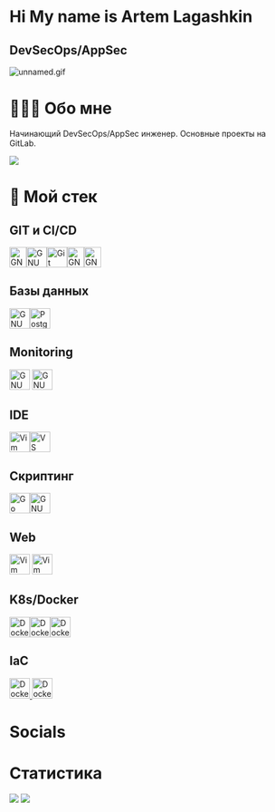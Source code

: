 # Hi My name is Artem Lagashkin
## DevSecOps/AppSec
![unnamed.gif](Hi%20My%20name%20is%20Artem%20Lagashkin%20a98f3e0893c246b1bb1bf22899999fbb/unnamed.gif)
# 👨🏼‍💻 Обо мне

Начинающий DevSecOps/AppSec инженер. Основные проекты на GitLab.

            
![](http://github-profile-summary-cards.vercel.app/api/cards/profile-details?username=Lagashk1aRTEM&theme=github)

# 🔧 Мой стек


## GIT и CI/CD
<a href="https://www.gnu.org/software/bash/" target="_blank" rel="noreferrer"><img src="Hi%20My%20name%20is%20Artem%20Lagashkin%20a98f3e0893c246b1bb1bf22899999fbb/Untitled%201.png" width="30" height="36" alt="GNU Bash" /></a><a href="https://www.gnu.org/software/bash/" target="_blank" rel="noreferrer"><img src="Hi%20My%20name%20is%20Artem%20Lagashkin%20a98f3e0893c246b1bb1bf22899999fbb/Untitled%207.png" width="36" height="36" alt="GNU Bash" /></a><a href="https://git-scm.com/" target="_blank" rel="noreferrer"><img src="https://raw.githubusercontent.com/danielcranney/readme-generator/main/public/icons/skills/git-colored.svg" width="36" height="36" alt="Git" /></a><a href="https://www.gnu.org/software/bash/" target="_blank" rel="noreferrer"><img src="Hi%20My%20name%20is%20Artem%20Lagashkin%20a98f3e0893c246b1bb1bf22899999fbb/Untitled%2011.png" width="30" height="36" alt="GNU Bash" /></a><a href="https://gitlab.com/" target="_blank" rel="noreferrer"><img src="https://cdn.jsdelivr.net/gh/devicons/devicon@latest/icons/gitlab/gitlab-original.svg" width="30" height="36" alt="GNU Bash" /></a>

## Базы данных
 <a href="https://www.gnu.org/software/bash/" target="_blank" rel="noreferrer"><img src="Hi%20My%20name%20is%20Artem%20Lagashkin%20a98f3e0893c246b1bb1bf22899999fbb/Untitled%2015.png" width="" height="36" alt="GNU Bash" /></a><a href="https://www.postgresql.org/" target="_blank" rel="noreferrer"><img src="https://raw.githubusercontent.com/danielcranney/readme-generator/main/public/icons/skills/postgresql-colored.svg" width="36" height="36" alt="PostgreSQL" /></a>

 ## Monitoring
 <a href="https://www.gnu.org/software/bash/" target="_blank" rel="noreferrer"><img src="Hi%20My%20name%20is%20Artem%20Lagashkin%20a98f3e0893c246b1bb1bf22899999fbb/Untitled%209.png" width="" height="36" alt="GNU Bash" /></a> <a href="https://www.gnu.org/software/bash/" target="_blank" rel="noreferrer"><img src="Hi%20My%20name%20is%20Artem%20Lagashkin%20a98f3e0893c246b1bb1bf22899999fbb/Untitled%2017.png" width="" height="36" alt="GNU Bash" /></a>

## IDE
<a href="https://www.vim.org/" target="_blank" rel="noreferrer"><img src="https://raw.githubusercontent.com/danielcranney/readme-generator/main/public/icons/skills/vim.svg" width="36" height="36" alt="Vim" /></a><a href="https://code.visualstudio.com/" target="_blank" rel="noreferrer"><img src="https://raw.githubusercontent.com/danielcranney/readme-generator/main/public/icons/skills/visualstudiocode.svg" width="36" height="36" alt="VS Code" /></a>

## Скриптинг
<a href="https://go.dev/doc/" target="_blank" rel="noreferrer"><img src="https://raw.githubusercontent.com/danielcranney/readme-generator/main/public/icons/skills/go-colored.svg" width="36" height="36" alt="Go" /></a><a href="https://www.gnu.org/software/bash/" target="_blank" rel="noreferrer"><img src="https://raw.githubusercontent.com/danielcranney/readme-generator/main/public/icons/skills/gnubash.svg" width="36" height="36" alt="GNU Bash" /></a>

## Web

<a href="https://www.vim.org/" target="_blank" rel="noreferrer"><img src="Hi%20My%20name%20is%20Artem%20Lagashkin%20a98f3e0893c246b1bb1bf22899999fbb/Untitled%2020.png" width="" height="36" alt="Vim" /></a> <a href="https://www.vim.org/" target="_blank" rel="noreferrer"><img src="https://cdn.jsdelivr.net/gh/devicons/devicon@latest/icons/nginx/nginx-original.svg" width="" height="36" alt="Vim" /></a>

## K8s/Docker

<a href="https://www.docker.com/" target="_blank" rel="noreferrer"><img src="https://raw.githubusercontent.com/danielcranney/readme-generator/main/public/icons/skills/docker-colored.svg" width="36" height="36" alt="Docker" /></a><a href="https://www.docker.com/" target="_blank" rel="noreferrer"><img src="Hi%20My%20name%20is%20Artem%20Lagashkin%20a98f3e0893c246b1bb1bf22899999fbb/Untitled%2014.png" width="" height="36" alt="Docker" /></a><a href="https://www.docker.com/" target="_blank" rel="noreferrer"><img src="Hi%20My%20name%20is%20Artem%20Lagashkin%20a98f3e0893c246b1bb1bf22899999fbb/Untitled%2012.png" width="36" height="36" alt="Docker" /></a>

## IaC
<a href="https://www.docker.com/" target="_blank" rel="noreferrer">
            <img src="https://cdn.jsdelivr.net/gh/devicons/devicon@latest/icons/terraform/terraform-original.svg" width="36" height="36" alt="Docker" /></a><a href="https://www.docker.com/" target="_blank" rel="noreferrer">
            <img src="https://cdn.jsdelivr.net/gh/devicons/devicon@latest/icons/ansible/ansible-original.svg" width="36" height="36" alt="Docker" /></a>

# Socials 
 <p align="left"> </p>
          



# Статистика
![](http://github-profile-summary-cards.vercel.app/api/cards/repos-per-language?username=Lagashk1aRTEM&theme=github)
![](http://github-profile-summary-cards.vercel.app/api/cards/productive-time?username=Lagashk1aRTEM&theme=github&utcOffset=8)
